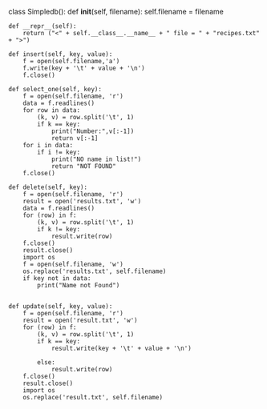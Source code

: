 class Simpledb():
    def __init__(self, filename):
        self.filename = filename

    def __repr__(self):
        return ("<" + self.__class__.__name__ + " file = " + "recipes.txt" + ">")

    def insert(self, key, value):
        f = open(self.filename,'a')
        f.write(key + '\t' + value + '\n')
        f.close()

    def select_one(self, key):
        f = open(self.filename, 'r')
        data = f.readlines()
        for row in data:
            (k, v) = row.split('\t', 1)
            if k == key:
                print("Number:",v[:-1])
                return v[:-1]
        for i in data:
            if i != key:
                print("NO name in list!")
                return "NOT FOUND"
        f.close()

    def delete(self, key):
        f = open(self.filename, 'r')
        result = open('results.txt', 'w')
        data = f.readlines()
        for (row) in f:
            (k, v) = row.split('\t', 1)
            if k != key:
                result.write(row)
        f.close()
        result.close()
        import os
        f = open(self.filename, 'w')
        os.replace('results.txt', self.filename)
        if key not in data:
            print("Name not Found")
    

    def update(self, key, value):
        f = open(self.filename, 'r')
        result = open('result.txt', 'w')
        for (row) in f:
            (k, v) = row.split('\t', 1)
            if k == key:
                result.write(key + '\t' + value + '\n')
                
            else:
                result.write(row)
        f.close()
        result.close()
        import os
        os.replace('result.txt', self.filename)

